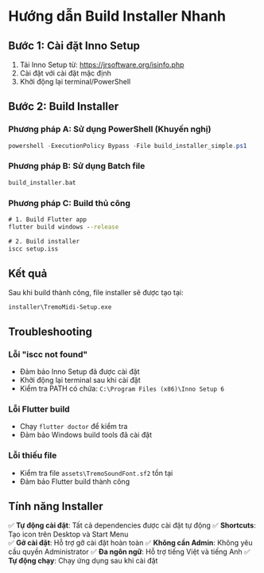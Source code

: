 # Hướng dẫn Build Installer Nhanh

## Bước 1: Cài đặt Inno Setup

1. Tải Inno Setup từ: https://jrsoftware.org/isinfo.php
2. Cài đặt với cài đặt mặc định
3. Khởi động lại terminal/PowerShell

## Bước 2: Build Installer

### Phương pháp A: Sử dụng PowerShell (Khuyến nghị)
```powershell
powershell -ExecutionPolicy Bypass -File build_installer_simple.ps1
```

### Phương pháp B: Sử dụng Batch file
```cmd
build_installer.bat
```

### Phương pháp C: Build thủ công
```cmd
# 1. Build Flutter app
flutter build windows --release

# 2. Build installer
iscc setup.iss
```

## Kết quả

Sau khi build thành công, file installer sẽ được tạo tại:
```
installer\TremoMidi-Setup.exe
```

## Troubleshooting

### Lỗi "iscc not found"
- Đảm bảo Inno Setup đã được cài đặt
- Khởi động lại terminal sau khi cài đặt
- Kiểm tra PATH có chứa: `C:\Program Files (x86)\Inno Setup 6`

### Lỗi Flutter build
- Chạy `flutter doctor` để kiểm tra
- Đảm bảo Windows build tools đã cài đặt

### Lỗi thiếu file
- Kiểm tra file `assets\TremoSoundFont.sf2` tồn tại
- Đảm bảo Flutter build thành công

## Tính năng Installer

✅ **Tự động cài đặt**: Tất cả dependencies được cài đặt tự động
✅ **Shortcuts**: Tạo icon trên Desktop và Start Menu  
✅ **Gỡ cài đặt**: Hỗ trợ gỡ cài đặt hoàn toàn
✅ **Không cần Admin**: Không yêu cầu quyền Administrator
✅ **Đa ngôn ngữ**: Hỗ trợ tiếng Việt và tiếng Anh
✅ **Tự động chạy**: Chạy ứng dụng sau khi cài đặt 